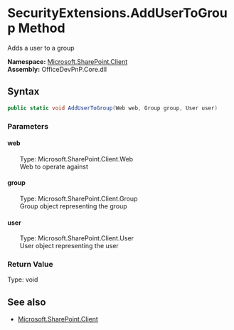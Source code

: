 # SecurityExtensions.AddUserToGroup Method  
Adds a user to a group  

**Namespace:** [Microsoft.SharePoint.Client](Microsoft.SharePoint.Client.md)  
**Assembly:** OfficeDevPnP.Core.dll  
## Syntax
```C#
public static void AddUserToGroup(Web web, Group group, User user)
```
### Parameters
#### web  
&emsp;&emsp;Type: Microsoft.SharePoint.Client.Web  
&emsp;&emsp;Web to operate against  

#### group  
&emsp;&emsp;Type: Microsoft.SharePoint.Client.Group  
&emsp;&emsp;Group object representing the group  

#### user  
&emsp;&emsp;Type: Microsoft.SharePoint.Client.User  
&emsp;&emsp;User object representing the user  

### Return Value
Type: void  

## See also
- [Microsoft.SharePoint.Client](Microsoft.SharePoint.Client.md)
